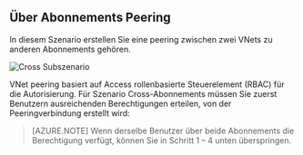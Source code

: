 ## <a name="peering-across-subscriptions"></a>Über Abonnements Peering

In diesem Szenario erstellen Sie eine peering zwischen zwei VNets zu anderen Abonnements gehören.

![Cross Subszenario](./media/virtual-networks-create-vnetpeering-scenario-crosssub-include/figure01.PNG)

VNet peering basiert auf Access rollenbasierte Steuerelement (RBAC) für die Autorisierung. Für Szenario Cross-Abonnements müssen Sie zuerst Benutzern ausreichenden Berechtigungen erteilen, von der Peeringverbindung erstellt wird:

> [AZURE.NOTE] Wenn derselbe Benutzer über beide Abonnements die Berechtigung verfügt, können Sie in Schritt 1 – 4 unten überspringen.
